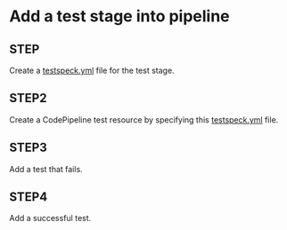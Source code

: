 # Add a test stage into pipeline

## STEP
Create a [testspeck.yml](../../testspec.yml) file for the test stage.

## STEP2
Create a CodePipeline test resource by specifying this [testspeck.yml](../../testspec.yml) file.

## STEP3
Add a test that fails.  

## STEP4
Add a successful test.  
